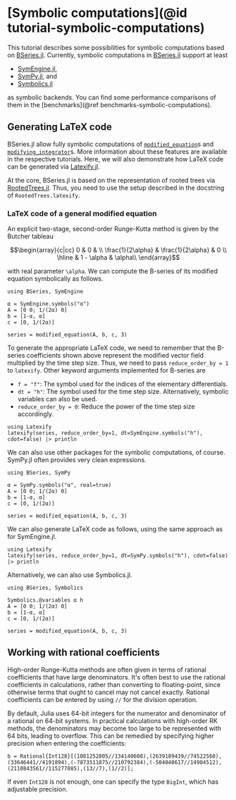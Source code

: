 # [Symbolic computations](@id tutorial-symbolic-computations)

This tutorial describes some possibilities for symbolic computations based on
[BSeries.jl](https://github.com/ranocha/BSeries.jl). Currently, symbolic
computations in [BSeries.jl](https://github.com/ranocha/BSeries.jl) support
at least

- [SymEngine.jl](https://github.com/symengine/SymEngine.jl),
- [SymPy.jl](https://github.com/JuliaPy/SymPy.jl), and
- [Symbolics.jl](https://github.com/JuliaSymbolics/Symbolics.jl)

as symbolic backends. You can find some performance comparisons of them in the
[benchmarks](@ref benchmarks-symbolic-computations).


## Generating LaTeX code

BSeries.jl allow fully symbolic computations of [`modified_equation`](@ref)s
and [`modifying_integrator`](@ref)s. More information about these features
are available in the respective tutorials. Here, we will also demonstrate how
LaTeX code can be generated via
[Latexify.jl](https://github.com/korsbo/Latexify.jl).

At the core, BSeries.jl is based on the representation of rooted trees via
[RootedTrees.jl](https://github.com/SciML/RootedTrees.jl). Thus, you need to
use the setup described in the docstring of `RootedTrees.latexify`.


### LaTeX code of a general modified equation

An explicit two-stage, second-order Runge-Kutta method is given by the Butcher
tableau

```math
\begin{array}{c|cc}
  0                 & 0                 &   \\
  \frac{1}{2\alpha} & \frac{1}{2\alpha} & 0 \\
  \hline
                    & 1 - \alpha        & \alpha\\
\end{array}
```

with real parameter ``\alpha``. We can compute the B-series of its modified
equation symbolically as follows.

```@example modified-equation-symengine
using BSeries, SymEngine

α = SymEngine.symbols("α")
A = [0 0; 1/(2α) 0]
b = [1-α, α]
c = [0, 1/(2α)]

series = modified_equation(A, b, c, 3)
```

To generate the appropriate LaTeX code, we need to remember that the B-series
coefficients shown above represent the modified vector field multiplied by the
time step size. Thus, we need to pass `reduce_order_by = 1` to `latexify`.
Other keyword arguments implemented for B-series are

- `f = "f"`: The symbol used for the indices of the elementary differentials.
- `dt = "h"`: The symbol used for the time step size. Alternatively, symbolic
  variables can also be used.
- `reduce_order_by = 0`: Reduce the power of the time step size accordingly.

```@example modified-equation-symengine
using Latexify
latexify(series, reduce_order_by=1, dt=SymEngine.symbols("h"), cdot=false) |> println
```


We can also use other packages for the symbolic computations, of course.
SymPy.jl often provides very clean expressions.

```@example modified-equation-sympy
using BSeries, SymPy

α = SymPy.symbols("α", real=true)
A = [0 0; 1/(2α) 0]
b = [1-α, α]
c = [0, 1/(2α)]

series = modified_equation(A, b, c, 3)
```

We can also generate LaTeX code as follows, using the same approach as for
SymEngine.jl.

```@example modified-equation-sympy
using Latexify
latexify(series, reduce_order_by=1, dt=SymPy.symbols("h"), cdot=false) |> println
```


Alternatively, we can also use Symbolics.jl.

```@example modified-equation-symbolics
using BSeries, Symbolics

Symbolics.@variables α h
A = [0 0; 1/(2α) 0]
b = [1-α, α]
c = [0, 1/(2α)]

series = modified_equation(A, b, c, 3)
```

## Working with rational coefficients

High-order Runge-Kutta methods are often given in terms of rational coefficients that have large denominators.
It's often best to use the rational coefficients in calculations, rather than converting to floating-point, since otherwise 
terms that ought to cancel may not cancel exactly.  Rational coefficients can be entered by using `//` for the division operation.

By default, Julia uses 64-bit integers for the numerator and denominator of a rational on 64-bit systems.  In practical 
calculations with high-order RK methods, the denominators may become too large to be represented with 64 bits, 
leading to overflow.  This can be remedied by specifying higher precision when entering the coefficients:

```@example int128-coefficients-symbolics
b = Rational{Int128}[(1081252805//134140608),(2639189439//74522560),(33646441//4191894),(-7873511875//210792384),(-504040617//14904512),(2110843561//115277085),(13//7),(1//2)];
```

If even `Int128` is not enough, one can specify the type `BigInt`, which has adjustable precision.
